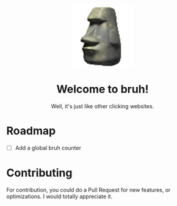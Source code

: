 <p align="center"><img src="public/favicon.png" alt="bruh" width="160" height="160" /></p>
<h1 align="center">Welcome to bruh!</h1>
<p align="center">Well, it's just like other clicking websites.</p>

# Roadmap

- [ ] Add a global bruh counter


# Contributing

For contribution, you could do a Pull Request for new features, or optimizations. I would totally appreciate it.